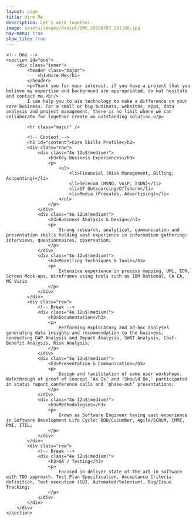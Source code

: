 ```yaml
---
layout: page
title: Hire Me
description: Let's work together.
image: assets/images/daniel/IMG_20180707_201100.jpg
nav-menu: true
show_tile: true
---
```


<!-- Main -->
<div id="main" class="alt">

    <!-- One -->
    <section id="one">
	    <div class="inner">
		    <header class="major">
			    <h1>Hire Me</h1>
		    </header>
            <p>Thank you for your interest, if you have a project that you believe my expertise and background are appropriated, do not hesitate and contact me.<br/>
            I can help you to use technology to make a difference on your core business. For a small or big business, websites, apps, data analysis and project management, there is no limit where we can collaborate for together create an outstanding solution.</p>
        
            <hr class="major" />
            
            <!-- Content -->
            <h2 id="content">Core Skills Profile</h2>
            <div class="row">
                <div class="4u 12u$(medium)">
                    <h3>Key Business Experiences</h3>
                    <p>
                        <ul>
                            <li>Financial (Risk Management, Billing, Accounting)</li>
                            <li>Telecom (MVNO, VoIP, ISDN)</li>
                            <li>IT Outsourcing/Offshore</li>
                            <li>Media (Presales, Advertising)</li>
                        </ul>
                    </p>
                </div>
                <div class="4u 12u$(medium)">
                    <h3>Business Analysis & Design</h3>
                    <p>
                        Strong research, analytical, communication and presentation skills holding vast experience in information gathering: interviews, questionnaires, observation;
                    </p>
                </div>
                <div class="4u 12u$(medium)">
                    <h3>Modelling Techniques & Tools</h3>
                    <p>
                        Extensive experience in process mapping, UML, ECM, Screen Mock-ups, Wireframes using tools such as IBM Rational, CA EA, MS Visio
                    </p>
                </div>
            </div>
            <div class="row">
                <!-- Break -->
                <div class="4u 12u$(medium)">
                    <h3>Documentation</h3>
                    <p>
                        Performing exploratory and ad-hoc analyses generating data insights and recommendation to the business, conducting GAP Analysis and Impact Analysis, SWOT Analysis, Cost-Benefit Analysis, Risk Analysis;
                    </p>
                </div>
                <div class="4u 12u$(medium)">
                    <h3>Presentation & Communication</h3>
                    <p>
                        Design and facilitation of some user workshops. Walkthrough of proof of concept ‘As Is’ and ‘Should Be,' participated in status report conference calls and ‘phase-out’ presentations;
                    </p>
                </div>
                <div class="4u 12u$(medium)">
                    <h3>Methodologies</h3>
                    <p>
                        Grown as Software Engineer having vast experience in Software Development Life Cycle: BDD/Cucumber, Agile/SCRUM, CMMI, PMI, ITIL;
                    </p>
                </div>
            </div>
            <div class="row">
                <!-- Break -->
                <div class="4u 12u$(medium)">
                    <h3>QA / Testing</h3>
                    <p>
                        Focused in deliver state of the art in software with TDD approach, Test Plan Specification, Acceptance Criteria definition, Test execution (GUI, Automated/Selenium), Bug/Issue Tracking;
                    </p>
                </div>
            </div>
        </div>
    </section>
</div>
